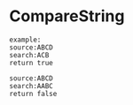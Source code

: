 # CompareString
	example:
	source:ABCD
	search:ACB
	return true

	source:ABCD
	search:AABC
	return false
